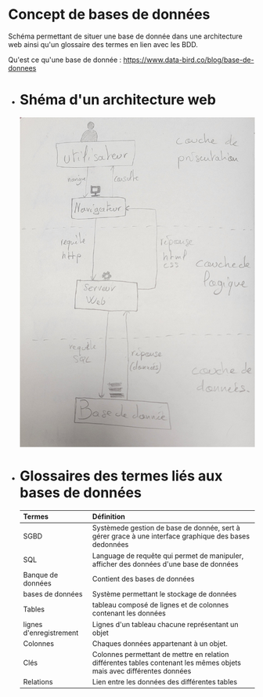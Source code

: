 # Concept de bases de données

Schéma permettant de situer une base de donnée dans une architecture web ainsi qu'un glossaire des termes en lien avec les BDD.

Qu'est ce qu'une base de donnée : https://www.data-bird.co/blog/base-de-donnees

- # Shéma d'un architecture web



  ![Image of a schema of a web architecture](../images/20240610_164730.jpg)



- # Glossaires des termes liés aux bases de données


    | Termes | Définition |
    | - | - |
    | SGBD | Systèmede gestion de base de donnée, sert à gérer grace à une interface graphique des bases dedonnées |
    | SQL | Language de requête qui permet de manipuler, afficher des données d'une base de données |
    | Banque de données | Contient des bases de données |
    | bases de données | Système permettant le stockage de données |
    | Tables | tableau composé de lignes et de colonnes contenant les données |
    | lignes d'enregistrement | Lignes d'un tableau chacune représentant un objet |
    | Colonnes | Chaques données appartenant à un objet. |
    | Clés | Colonnes permettant de mettre en relation différentes tables contenant les mêmes objets mais avec différentes données |
    | Relations | Lien entre les données des différentes tables |
